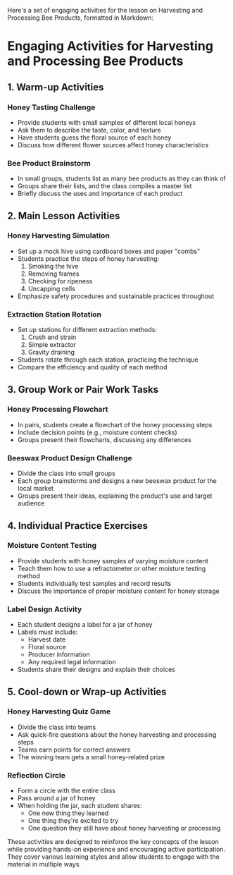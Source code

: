 Here's a set of engaging activities for the lesson on Harvesting and Processing Bee Products, formatted in Markdown:

# Engaging Activities for Harvesting and Processing Bee Products

## 1. Warm-up Activities

### Honey Tasting Challenge
- Provide students with small samples of different local honeys
- Ask them to describe the taste, color, and texture
- Have students guess the floral source of each honey
- Discuss how different flower sources affect honey characteristics

### Bee Product Brainstorm
- In small groups, students list as many bee products as they can think of
- Groups share their lists, and the class compiles a master list
- Briefly discuss the uses and importance of each product

## 2. Main Lesson Activities

### Honey Harvesting Simulation
- Set up a mock hive using cardboard boxes and paper "combs"
- Students practice the steps of honey harvesting:
  1. Smoking the hive
  2. Removing frames
  3. Checking for ripeness
  4. Uncapping cells
- Emphasize safety procedures and sustainable practices throughout

### Extraction Station Rotation
- Set up stations for different extraction methods:
  1. Crush and strain
  2. Simple extractor
  3. Gravity draining
- Students rotate through each station, practicing the technique
- Compare the efficiency and quality of each method

## 3. Group Work or Pair Work Tasks

### Honey Processing Flowchart
- In pairs, students create a flowchart of the honey processing steps
- Include decision points (e.g., moisture content checks)
- Groups present their flowcharts, discussing any differences

### Beeswax Product Design Challenge
- Divide the class into small groups
- Each group brainstorms and designs a new beeswax product for the local market
- Groups present their ideas, explaining the product's use and target audience

## 4. Individual Practice Exercises

### Moisture Content Testing
- Provide students with honey samples of varying moisture content
- Teach them how to use a refractometer or other moisture testing method
- Students individually test samples and record results
- Discuss the importance of proper moisture content for honey storage

### Label Design Activity
- Each student designs a label for a jar of honey
- Labels must include:
  - Harvest date
  - Floral source
  - Producer information
  - Any required legal information
- Students share their designs and explain their choices

## 5. Cool-down or Wrap-up Activities

### Honey Harvesting Quiz Game
- Divide the class into teams
- Ask quick-fire questions about the honey harvesting and processing steps
- Teams earn points for correct answers
- The winning team gets a small honey-related prize

### Reflection Circle
- Form a circle with the entire class
- Pass around a jar of honey
- When holding the jar, each student shares:
  - One new thing they learned
  - One thing they're excited to try
  - One question they still have about honey harvesting or processing

These activities are designed to reinforce the key concepts of the lesson while providing hands-on experience and encouraging active participation. They cover various learning styles and allow students to engage with the material in multiple ways.